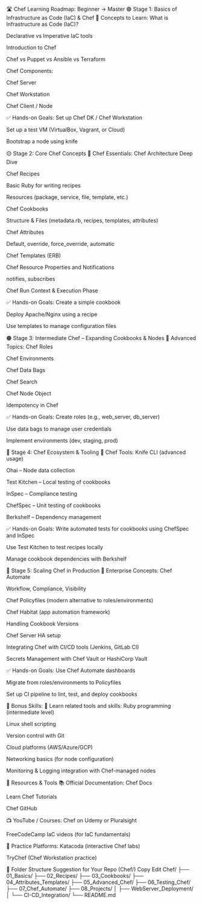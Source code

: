 🛣️ Chef Learning Roadmap: Beginner → Master
🟢 Stage 1: Basics of Infrastructure as Code (IaC) & Chef
📌 Concepts to Learn:
What is Infrastructure as Code (IaC)?

Declarative vs Imperative IaC tools

Introduction to Chef

Chef vs Puppet vs Ansible vs Terraform

Chef Components:

Chef Server

Chef Workstation

Chef Client / Node

✅ Hands-on Goals:
Set up Chef DK / Chef Workstation

Set up a test VM (VirtualBox, Vagrant, or Cloud)

Bootstrap a node using knife

🟡 Stage 2: Core Chef Concepts
📌 Chef Essentials:
Chef Architecture Deep Dive

Chef Recipes

Basic Ruby for writing recipes

Resources (package, service, file, template, etc.)

Chef Cookbooks

Structure & Files (metadata.rb, recipes, templates, attributes)

Chef Attributes

Default, override, force_override, automatic

Chef Templates (ERB)

Chef Resource Properties and Notifications

notifies, subscribes

Chef Run Context & Execution Phase

✅ Hands-on Goals:
Create a simple cookbook

Deploy Apache/Nginx using a recipe

Use templates to manage configuration files

🟠 Stage 3: Intermediate Chef – Expanding Cookbooks & Nodes
📌 Advanced Topics:
Chef Roles

Chef Environments

Chef Data Bags

Chef Search

Chef Node Object

Idempotency in Chef

✅ Hands-on Goals:
Create roles (e.g., web_server, db_server)

Use data bags to manage user credentials

Implement environments (dev, staging, prod)

🔵 Stage 4: Chef Ecosystem & Tooling
📌 Chef Tools:
Knife CLI (advanced usage)

Ohai – Node data collection

Test Kitchen – Local testing of cookbooks

InSpec – Compliance testing

ChefSpec – Unit testing of cookbooks

Berkshelf – Dependency management

✅ Hands-on Goals:
Write automated tests for cookbooks using ChefSpec and InSpec

Use Test Kitchen to test recipes locally

Manage cookbook dependencies with Berkshelf

🔴 Stage 5: Scaling Chef in Production
📌 Enterprise Concepts:
Chef Automate

Workflow, Compliance, Visibility

Chef Policyfiles (modern alternative to roles/environments)

Chef Habitat (app automation framework)

Handling Cookbook Versions

Chef Server HA setup

Integrating Chef with CI/CD tools (Jenkins, GitLab CI)

Secrets Management with Chef Vault or HashiCorp Vault

✅ Hands-on Goals:
Use Chef Automate dashboards

Migrate from roles/environments to Policyfiles

Set up CI pipeline to lint, test, and deploy cookbooks

🧠 Bonus Skills:
📌 Learn related tools and skills:
Ruby programming (intermediate level)

Linux shell scripting

Version control with Git

Cloud platforms (AWS/Azure/GCP)

Networking basics (for node configuration)

Monitoring & Logging integration with Chef-managed nodes

📘 Resources & Tools
📚 Official Documentation:
Chef Docs

Learn Chef Tutorials

Chef GitHub

📺 YouTube / Courses:
Chef on Udemy or Pluralsight

FreeCodeCamp IaC videos (for IaC fundamentals)

🧪 Practice Platforms:
Katacoda (interactive Chef labs)

TryChef (Chef Workstation practice)

📁 Folder Structure Suggestion for Your Repo (Chef/)
Copy
Edit
Chef/
├── 01_Basics/
├── 02_Recipes/
├── 03_Cookbooks/
├── 04_Attributes_Templates/
├── 05_Advanced_Chef/
├── 06_Testing_Chef/
├── 07_Chef_Automate/
├── 08_Projects/
│   ├── WebServer_Deployment/
│   └── CI-CD_Integration/
└── README.md